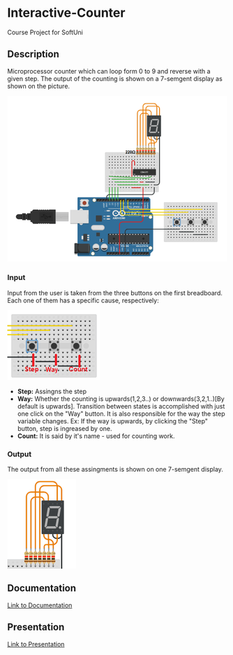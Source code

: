 # Interactive-Counter
Course Project for SoftUni

<h2>Description</h2>
Microprocessor counter which can loop form 0 to 9 and reverse with a given step.
The output of the counting is shown on a 7-semgent display as shown on the picture.

![simulation_circuit](https://github.com/IvoKara/Interactive-Counter/blob/master/Images/Interactive-Counter-sim.png)

<h3>Input</h3>
Input from the user is taken from the three buttons on the first breadboard. Each one of them has a specific cause, respectively:

![buttons](https://github.com/IvoKara/Interactive-Counter/blob/master/Images/push-buttons.png)

<ul>
  <li><strong>Step:</strong> Assingns the step </li>
  <li><strong>Way:</strong> Whether the counting is upwards(1,2,3..) or downwards(3,2,1..)[By default is upwards]. Transition between states is accomplished with just one click on the "Way" button. It is also responsible for the way the step variable changes. Ex: If the way is upwards, by clicking the "Step" button, step is ingreased by one.</li>
  <li><strong>Count:</strong> It is said by it's name - used for counting work.</li> 
</ul>

<h3>Output</h3>
The output from all these assingments is shown on one 7-semgent display.

![display](https://github.com/IvoKara/Interactive-Counter/blob/master/Images/7-segment-display.png)

<h2>Documentation</h2>
<a href="https://docs.google.com/document/d/1Xd61YoWmc-IO0wkxd9mXbEUEnZ0egaCDtpiLZrPKBwY/edit?usp=sharing">Link to Documentation</a>
  
<h2>Presentation</h2>
<a href="https://docs.google.com/presentation/d/191El5Iqz2qBWHmz-MoNmxTex7X6sw9fov2Dep8t07Gc/edit?usp=sharing">Link to Presentation</a>
